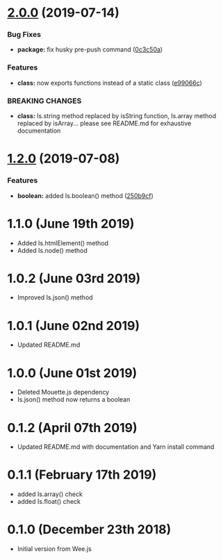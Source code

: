 # [2.0.0](https://github.com/LCluber/Ch.js/compare/v1.2.0...v2.0.0) (2019-07-14)


### Bug Fixes

* **package:** fix husky pre-push command ([0c3c50a](https://github.com/LCluber/Ch.js/commit/0c3c50a))


### Features

* **class:** now exports functions instead of a static class ([e99066c](https://github.com/LCluber/Ch.js/commit/e99066c))


### BREAKING CHANGES

* **class:** Is.string method replaced by isString function, Is.array method replaced by
isArray... please see README.md for exhaustive documentation

# [1.2.0](https://github.com/LCluber/Ch.js/compare/v1.1.0...v1.2.0) (2019-07-08)

### Features

- **boolean:** added Is.boolean() method ([250b9cf](https://github.com/LCluber/Ch.js/commit/250b9cf))

# 1.1.0 (June 19th 2019)

- Added Is.htmlElement() method
- Added Is.node() method

# 1.0.2 (June 03rd 2019)

- Improved Is.json() method

# 1.0.1 (June 02nd 2019)

- Updated README.md

# 1.0.0 (June 01st 2019)

- Deleted Mouette.js dependency
- Is.json() method now returns a boolean

# 0.1.2 (April 07th 2019)

- Updated README.md with documentation and Yarn install command

# 0.1.1 (February 17th 2019)

- added Is.array() check
- added Is.float() check

# 0.1.0 (December 23th 2018)

- Initial version from Wee.js
